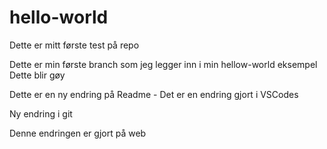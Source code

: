 # hello-world
Dette er mitt første test på repo


Dette er min første branch som jeg legger inn i min hellow-world eksempel
Dette blir gøy

Dette er en ny endring på Readme - Det er en endring gjort i VSCodes

Ny endring i git

Denne endringen er gjort på web
